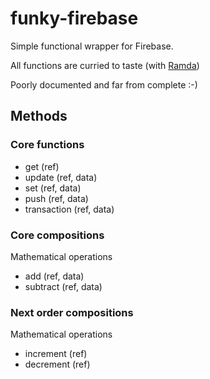 # funky-firebase

Simple functional wrapper for Firebase.

All functions are curried to taste (with [Ramda](http://ramdajs.com/))

Poorly documented and far from complete :-)

## Methods

### Core functions

- get (ref)
- update (ref, data)
- set (ref, data)
- push (ref, data)
- transaction (ref, data)

### Core compositions

Mathematical operations
- add (ref, data)
- subtract (ref, data)

### Next order compositions

Mathematical operations
- increment (ref)
- decrement (ref)
